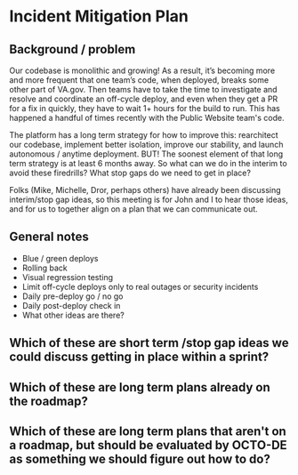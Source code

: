 # Incident Mitigation Plan

## Background / problem
Our codebase is monolithic and growing! As a result, it’s becoming more and more frequent that one team’s code, when deployed, breaks some other part of VA.gov. Then teams have to take the time to investigate and resolve and coordinate an off-cycle deploy, and even when they get a PR for a fix in quickly, they have to wait 1+ hours for the build to run. This has happened a handful of times recently with the Public Website team's code.

The platform has a long term strategy for how to improve this: rearchitect our codebase, implement better isolation, improve our stability, and launch autonomous / anytime deployment. BUT! The soonest element of that long term strategy is at least 6 months away. So what can we do in the interim to avoid these firedrills? What stop gaps do we need to get in place?

Folks (Mike, Michelle, Dror, perhaps others) have already been discussing interim/stop gap ideas, so this meeting is for John and I to hear those ideas, and for us to together align on a plan that we can communicate out.


## General notes
- Blue / green deploys
- Rolling back
- Visual regression testing
- Limit off-cycle deploys only to real outages or security incidents
- Daily pre-deploy go / no go
- Daily post-deploy check in
- What other ideas are there?

## Which of these are short term /stop gap ideas we could discuss getting in place within a sprint?

## Which of these are long term plans already on the roadmap?

## Which of these are long term plans that aren't on a roadmap, but should be evaluated by OCTO-DE as something we should figure out how to do?
